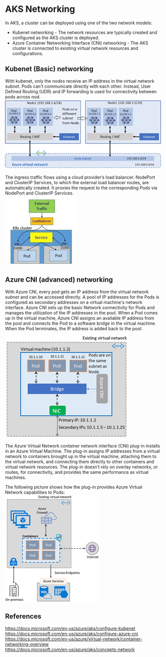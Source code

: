 # AKS Networking
In AKS, a cluster can be deployed using one of the two network models:

* Kubenet networking - The network resources are typically created and configured as the AKS cluster is deployed.
* Azure Container Networking Interface (CNI) networking - The AKS cluster is connected to existing virtual network resources and configurations.

## Kubenet (Basic) networking
With kubenet, only the *nodes* receive an IP address in the virtual network *subnet*. Pods can't communicate directly with each other. Instead, User Defined Routing (UDR) and IP forwarding is used for connectivity between pods across nod.  
![Alt text](/images/kubenet.jpg)

The ingress traffic flows using a cloud provider’s load balancer. NodePort and ClusterIP Services, to which the external load balancer routes, are automatically created. It proxies the request to the corresponding Pods via NodePort and ClusterIP Services.  
![Alt text](/images/kubenet-traffic.jpg)

## Azure CNI (advanced) networking
With Azure CNI, every *pod* gets an IP address from the virtual network *subnet* and can be accessed directly. A pool of IP addresses for the Pods is configured as secondary addresses on a virtual machine's network interface. Azure CNI sets up the basic Network connectivity for Pods and manages the utilization of the IP addresses in the pool. When a Pod comes up in the virtual machine, Azure CNI assigns an available IP address from the pool and connects the Pod to a software bridge in the virtual machine. When the Pod terminates, the IP address is added back to the pool.

![Alt text](/images/azure-cni.jpg)

The Azure Virtual Network container network interface (CNI) plug-in installs in an Azure Virtual Machine. The plug-in assigns IP addresses from a virtual network to containers brought up in the virtual machine, attaching them to the virtual network, and connecting them directly to other containers and virtual network resources. The plug-in doesn’t rely on overlay networks, or routes, for connectivity, and provides the same performance as virtual machines.

The following picture shows how the plug-in provides Azure Virtual Network capabilities to Pods:  
![Alt text](/images/azure-cni-plugin.jpg)

## References
https://docs.microsoft.com/en-us/azure/aks/configure-kubenet  
https://docs.microsoft.com/en-us/azure/aks/configure-azure-cni  
https://docs.microsoft.com/en-us/azure/virtual-network/container-networking-overview  
https://docs.microsoft.com/en-us/azure/aks/concepts-network  